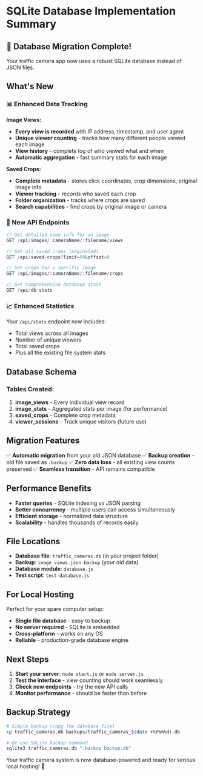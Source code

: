 # SQLite Database Implementation Summary

## 🎉 Database Migration Complete!

Your traffic camera app now uses a robust SQLite database instead of JSON files.

## What's New

### 📊 Enhanced Data Tracking

**Image Views:**
- **Every view is recorded** with IP address, timestamp, and user agent
- **Unique viewer counting** - tracks how many different people viewed each image
- **View history** - complete log of who viewed what and when
- **Automatic aggregation** - fast summary stats for each image

**Saved Crops:**
- **Complete metadata** - stores click coordinates, crop dimensions, original image info
- **Viewer tracking** - records who saved each crop
- **Folder organization** - tracks where crops are saved
- **Search capabilities** - find crops by original image or camera

### 🔧 New API Endpoints

```javascript
// Get detailed view info for an image
GET /api/images/:cameraName/:filename/views

// Get all saved crops (paginated)
GET /api/saved-crops?limit=50&offset=0

// Get crops for a specific image
GET /api/images/:cameraName/:filename/crops

// Get comprehensive database stats
GET /api/db-stats
```

### 📈 Enhanced Statistics

Your `/api/stats` endpoint now includes:
- Total views across all images
- Number of unique viewers
- Total saved crops
- Plus all the existing file system stats

## Database Schema

### Tables Created:
1. **image_views** - Every individual view record
2. **image_stats** - Aggregated stats per image (for performance)
3. **saved_crops** - Complete crop metadata
4. **viewer_sessions** - Track unique visitors (future use)

## Migration Features

✅ **Automatic migration** from your old JSON database
✅ **Backup creation** - old file saved as `.backup`
✅ **Zero data loss** - all existing view counts preserved
✅ **Seamless transition** - API remains compatible

## Performance Benefits

- **Faster queries** - SQLite indexing vs JSON parsing
- **Better concurrency** - multiple users can access simultaneously
- **Efficient storage** - normalized data structure
- **Scalability** - handles thousands of records easily

## File Locations

- **Database file**: `traffic_cameras.db` (in your project folder)
- **Backup**: `image_views.json.backup` (your old data)
- **Database module**: `database.js`
- **Test script**: `test-database.js`

## For Local Hosting

Perfect for your spare computer setup:
- **Single file database** - easy to backup
- **No server required** - SQLite is embedded
- **Cross-platform** - works on any OS
- **Reliable** - production-grade database engine

## Next Steps

1. **Start your server**: `node start.js` or `node server.js`
2. **Test the interface** - view counting should work seamlessly
3. **Check new endpoints** - try the new API calls
4. **Monitor performance** - should be faster than before

## Backup Strategy

```bash
# Simple backup (copy the database file)
cp traffic_cameras.db backups/traffic_cameras_$(date +%Y%m%d).db

# Or use SQLite backup command
sqlite3 traffic_cameras.db ".backup backup.db"
```

Your traffic camera system is now database-powered and ready for serious local hosting! 🚀

